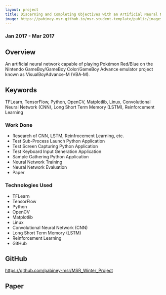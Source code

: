 ```yaml
---
layout: project
title: Discerning and Completing Objectives with an Artificial Neural Network in a Semi-Stochastic Environment
image: https://pabiney-msr.github.io/msr-student-template/public/images/msr-winter-project.png
---
```

### Jan 2017 - Mar 2017

## Overview
An artificial neural network capable of playing Pokémon Red/Blue on the Nintendo GameBoy/GameBoy Color/GameBoy Advance emulator project known as VisualBoyAdvance-M (VBA-M).

## Keywords
TFLearn, TensorFlow, Python, OpenCV, Matplotlib, Linux, Convolutional Neural Network (CNN), Long Short Term Memory (LSTM), Reinforcement Learning

### Work Done
* Research of CNN, LSTM, Reinfrocement Learning, etc.
* Test Sub-Process Launch Python Application
* Test Screen Capturing Python Application
* Test Keyboard Input Generation Application
* Sample Gathering Python Application
* Neural Network Training
* Neural Network Evaluation
* Paper

### Technologies Used
* TFLearn
* TensorFlow
* Python
* OpenCV
* Matplotlib
* Linux
* Convolutional Neural Network (CNN)
* Long Short Term Memory (LSTM)
* Reinforcement Learning
* GitHub

## GitHub
https://github.com/pabiney-msr/MSR_Winter_Project

## Paper
